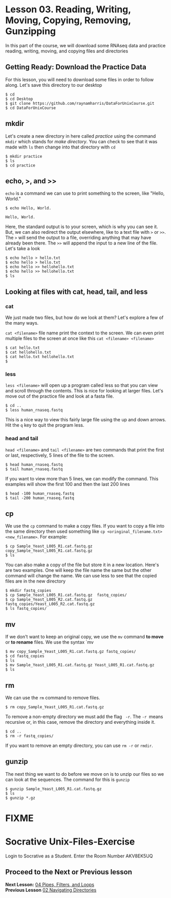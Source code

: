 # Lesson 03. Reading, Writing, Moving, Copying, Removing, Gunzipping 

In this part of the course, we will download some RNAseq data and practice reading, writing, moving, and copying files and directories

## Getting Ready: Download the Practice Data
For this lesson, you will need to download some files in order to follow along.
Let's save this directory to our desktop

~~~ {.bash}
$ cd
$ cd Desktop
$ git clone https://github.com/raynamharris/DataForUnixCourse.git
$ cd DataForUnixCourse

~~~

## mkdir

Let's create a new directory in here called *practice* using the command `mkdir` which stands for *make directory*. You can check to see that it was made with `ls` then change into that directory with `cd`

~~~ {.bash}
$ mkdir practice
$ ls 
$ cd practice
~~~

## echo, >, and >> 

`echo` is a command we can use to print something to the screen, like "Hello, World." 

~~~ {.bash}
$ echo Hello, World.
~~~
~~~ {.output}
Hello, World.
~~~

Here, the standard output is to your screen, which is why you can see it. But, we can also redirect the output elsewhere, like to a text file with `>` or `>>`. The `>` will send the output to a file, overriding anything that may have already been there. The  `>>` will append the input to a new line of the file. Let's take a look

~~~ {.bash}
$ echo hello > hello.txt
$ echo hello > hello.txt
$ echo hello >> hellohello.txt
$ echo hello >> hellohello.txt
$ ls
~~~

## Looking at files with cat, head, tail, and less

### cat
We just made two files, but how do we look at them? Let's explore a few of the many ways.

`cat <filename>` file name print the context to the screen. We can even print multiple files to the screen at once like this `cat <filename> <filename>`

~~~ {.bash}
$ cat hello.txt
$ cat hellohello.txt
$ cat hello.txt hellohello.txt
$ 
~~~

### less
`less <filename>` will open up a program called less so that you can view and scroll through the contents. This is nice for looking at larger files. Let's move out of the practice file and look at a fasta file.


~~~ {.bash}
$ cd ..
$ less human_rnaseq.fastq
~~~

This is a nice way to view this fairly large file using the up and down arrows. 
Hit the `q` key to quit the program less. 

### head and tail
`head <filename>` and `tail <filename>` are two commands that print the first or last, respectively, 5 lines of the file to the screen. 

~~~ {.bash}
$ head human_rnaseq.fastq
$ tail human_rnaseq.fastq
~~~

If you want to view more than 5 lines, we can modify the command. This examples will show the first 100 and then the last 200 lines

~~~ {.bash}
$ head -100 human_rnaseq.fastq
$ tail -200 human_rnaseq.fastq
~~~


## cp
We use the `cp` command to make a copy files. If you want to copy a file into the same directory then used something like `cp <oringinal_filename.txt> <new_filename>`. For example:

~~~ {.bash}
$ cp Sample_Yeast_L005_R1.cat.fastq.gz  copy_Sample_Yeast_L005_R1.cat.fastq.gz
$ ls
~~~

You can also make a copy of the file but store it in a new location. Here's are two examples. One will keep the file name the same but the other command will change the name. We can use less to see that the copied files are in the new directory

~~~ {.bash}
$ mkdir fastq_copies
$ cp Sample_Yeast_L005_R1.cat.fastq.gz  fastq_copies/
$ cp Sample_Yeast_L005_R2.cat.fastq.gz  fastq_copies/Yeast_L005_R2.cat.fastq.gz
$ ls fastq_copies/
~~~

## mv
If we don't want to keep an original copy, we use the `mv` command **to move** or **to rename** files. We use the syntax `mv <origingalfilename> <newfilename>

~~~ {.bash}
$ mv copy_Sample_Yeast_L005_R1.cat.fastq.gz fastq_copies/
$ cd fastq_copies
$ ls	
$ mv Sample_Yeast_L005_R1.cat.fastq.gz Yeast_L005_R1.cat.fastq.gz
$ ls
~~~

## rm 
We can use the `rm` command to remove files. 

~~~ {.bash}
$ rm copy_Sample_Yeast_L005_R1.cat.fastq.gz
~~~

To remove a non-empty directory we must add the flag ` -r`. The `-r `means recursive or, in this case, remove the directory and everything inside it.

~~~ {.bash}
$ cd ..
$ rm -r fastq_copies/
~~~

If you want to remove an empty directory, you can use `rm -r` or `rmdir`.

## gunzip

The next thing we want to do before we move on is to unzip our files so we can look at the sequences. The command for this is `gunzip`

~~~ {.bash}
$ gunzip Sample_Yeast_L005_R1.cat.fastq.gz
$ ls
$ gunzip *.gz
~~~


# FIXME
# Socrative Unix-Files-Exercise
Login to Socrative as a Student.
Enter the Room Number AKV8EK5UQ

## Proceed to the Next or Previous lesson
**Next Lesson:** [04 Pipes, Filters, and Loops](https://github.com/raynamharris/Shell_Intro_for_Transcriptomics/blob/master/04_PipesFiltersLoops.md)  
**Previous Lesson** [02 Navigating Directories](https://github.com/raynamharris/Shell_Intro_for_Transcriptomics/blob/master/02_Navigating_Dirs.md)